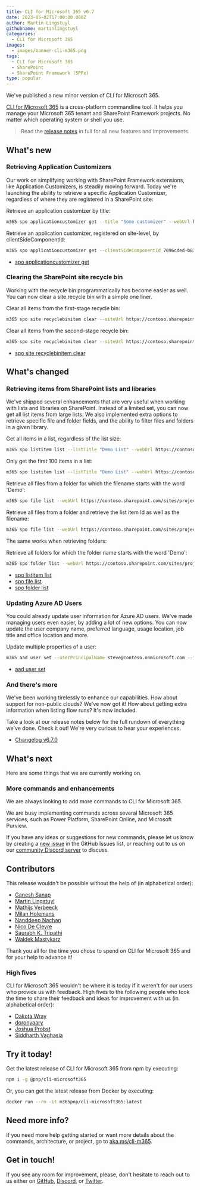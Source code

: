 ```yaml
---
title: CLI for Microsoft 365 v6.7
date: 2023-05-02T17:00:00.000Z
author: Martin Lingstuyl
githubname: martinlingstuyl
categories:
  - CLI for Microsoft 365
images:
  - images/banner-cli-m365.png
tags:
  - CLI for Microsoft 365
  - SharePoint
  - SharePoint Framework (SPFx)
type: popular
---
```


We've published a new minor version of CLI for Microsoft 365. 

[CLI for Microsoft 365](https://aka.ms/cli-m365) is a cross-platform commandline tool. It helps you manage your Microsoft 365 tenant and SharePoint Framework projects. No matter which operating system or shell you use.

> Read the [release notes](https://aka.ms/cli-m365/notes) in full for all new features and improvements.
 
## What's new

### Retrieving Application Customizers

Our work on simplifying working with SharePoint Framework extensions, like Application Customizers, is steadily moving forward. Today we're launching the ability to retrieve a specific Application Customizer, regardless of where they are registered in a SharePoint site: 

Retrieve an application customizer by title:

```sh
m365 spo applicationcustomizer get --title "Some customizer" --webUrl https://contoso.sharepoint.com/sites/sales
```


Retrieve an application customizer, registered on site-level, by clientSideComponentId:

```sh
m365 spo applicationcustomizer get --clientSideComponentId 7096cded-b83d-4eab-96f0-df477ed7c0bc --webUrl https://contoso.sharepoint.com/sites/sales --scope site
```

- [spo applicationcustomizer get](https://pnp.github.io/cli-microsoft365/cmd/spo/applicationcustomizer/applicationcustomizer-get/)

### Clearing the SharePoint site recycle bin

Working with the recycle bin programmatically has become easier as well. You can now clear a site recycle bin with a simple one liner.

Clear all items from the first-stage recycle bin:

```sh
m365 spo site recyclebinitem clear --siteUrl https://contoso.sharepoint.com/sites/sales
```

Clear all items from the second-stage recycle bin:

```sh
m365 spo site recyclebinitem clear --siteUrl https://contoso.sharepoint.com/sites/sales --secondary
```

- [spo site recyclebinitem clear](https://pnp.github.io/cli-microsoft365/cmd/spo/site/site-recyclebinitem-clear/)

## What's changed

### Retrieving items from SharePoint lists and libraries

We've shipped several enhancements that are very useful when working with lists and libraries on SharePoint. Instead of a limited set, you can now get all list items from large lists. We also implemented extra options to retrieve specific file and folder fields, and the ability to filter files and folders in a given library.

Get all items in a list, regardless of the list size:

```sh
m365 spo listitem list --listTitle "Demo List" --webUrl https://contoso.sharepoint.com/sites/project-x
```

Only get the first 100 items in a list:

```sh
m365 spo listitem list --listTitle "Demo List" --webUrl https://contoso.sharepoint.com/sites/project-x --pageSize 100
```

Retrieve all files from a folder for which the filename starts with the word 'Demo':

```sh
m365 spo file list --webUrl https://contoso.sharepoint.com/sites/project-x --folder 'Shared Documents' --filter "startswith(Name, 'Demo')" --recursive
```

Retrieve all files from a folder and retrieve the list item Id as well as the filename:

```sh
m365 spo file list --webUrl https://contoso.sharepoint.com/sites/project-x --folder 'Shared Documents' --fields "ListItemAllFields/Id,Name" --recursive
```

The same works when retrieving folders:

Retrieve all folders for which the folder name starts with the word 'Demo':

```sh
m365 spo folder list --webUrl https://contoso.sharepoint.com/sites/project-x --parentFolderUrl 'Shared Documents' --filter "startswith(Name, 'Demo')" --recursive
```

- [spo listitem list](https://pnp.github.io/cli-microsoft365/cmd/spo/listitem/listitem-list/)
- [spo file list](https://pnp.github.io/cli-microsoft365/cmd/spo/file/file-list/)
- [spo folder list](https://pnp.github.io/cli-microsoft365/cmd/spo/folder/folder-list/)

### Updating Azure AD Users

You could already update user information for Azure AD users. We've made managing users even easier, by adding a lot of new options. You can now update the user company name, preferred language, usage location, job title and office location and more. 

Update multiple properties of a user:

```sh
m365 aad user set --userPrincipalName steve@contoso.onmicrosoft.com --firstName John --lastName Doe --jobTitle "Sales Manager" --companyName Contoso --department Sales --officeLocation "New York"
```

- [aad user set](https://pnp.github.io/cli-microsoft365/cmd/aad/user/user-set/)


### And there's more

We've been working tirelessly to enhance our capabilities. How about support for non-public clouds? We've now got it! How about getting extra information when listing flow runs? It's now included.

Take a look at our release notes below for the full rundown of everything we've done. Check it out! We're very curious to hear your experiences.

- [Changelog v6.7.0](https://pnp.github.io/cli-microsoft365/about/release-notes/#v670)

## What's next

Here are some things that we are currently working on.

### More commands and enhancements

We are always looking to add more commands to CLI for Microsoft 365. 

We are busy implementing commands across several Microsoft 365 services, such as Power Platform, SharePoint Online, and Microsoft Purview.

If you have any ideas or suggestions for new commands, please let us know by creating a [new issue](https://github.com/pnp/cli-microsoft365/issues/new?assignees=&labels=&template=new-command.yml&title=New+command%3A+%3Cshort+description%3E) in the GitHub Issues list, or reaching out to us on our [community Discord server](https://aka.ms/cli-m365/discord) to discuss.

## Contributors

This release wouldn't be possible without the help of (in alphabetical order):

- [Ganesh Sanap](https://github.com/ganesh-sanap)
- [Martin Lingstuyl](https://github.com/martinlingstuyl)
- [Mathijs Verbeeck](https://github.com/MathijsVerbeeck)
- [Milan Holemans](https://github.com/milanholemans)
- [Nanddeep Nachan](https://github.com/nanddeepn)
- [Nico De Cleyre](https://github.com/nicodecleyre)
- [Saurabh K. Tripathi](https://github.com/Saurabh7019)
- [Waldek Mastykarz](https://github.com/waldekmastykarz)

Thank you all for the time you chose to spend on CLI for Microsoft 365 and for your help to advance it!

### High fives

CLI for Microsoft 365 wouldn't be where it is today if it weren't for our users who provide us with feedback. High fives to the following people who took the time to share their feedback and ideas for improvement with us (in alphabetical order):

- [Dakota Wray](https://github.com/DakotaWray2)
- [doronyaary](https://github.com/doronyaary)
- [Joshua Probst](https://github.com/joshua-probst)
- [Siddharth Vaghasia](https://github.com/siddharth-vaghasia)

## Try it today!

Get the latest release of CLI for Microsoft 365 from npm by executing:

```bash
npm i -g @pnp/cli-microsoft365
```

Or, you can get the latest release from Docker by executing:

```bash
docker run --rm -it m365pnp/cli-microsoft365:latest
```

## Need more info?

If you need more help getting started or want more details about the commands, architecture, or project, go to [aka.ms/cli-m365](https://aka.ms/cli-m365).

## Get in touch!

If you see any room for improvement, please, don't hesitate to reach out to us either on [GitHub](https://github.com/pnp/cli-microsoft365/issues), [Discord](https://aka.ms/cli-m365/discord), or [Twitter](https://twitter.com/climicrosoft365).
